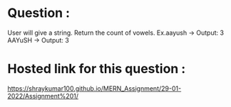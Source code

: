 # Question :
User will give a string. Return the count of vowels.
Ex.aayush -> Output: 3 
AAYuSH -> Output: 3
# Hosted link for this question :
https://shraykumar100.github.io/MERN_Assignment/29-01-2022/Assignment%201/
